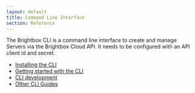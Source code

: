 ```yaml
---
layout: default
title: Command Line Interface
section: Reference
---
```


The Brightbox CLI is a command line interface to create and manage
Servers via the Brightbox Cloud API. It needs to be configured with
an API client id and secret.

* [Installing the CLI](/docs/guides/cli/installation/)
* [Getting started with the CLI](/docs/guides/cli/getting-started/)
* [CLI development](/docs/reference/cli/development/)
* [Other CLI Guides](/docs/guides/cli/)
